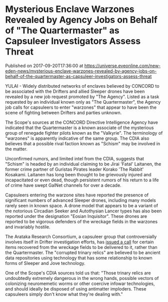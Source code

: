 # Mysterious Enclave Warzones Revealed by Agency Jobs on Behalf of "The Quartermaster" as Capsuleer Investigators Assess Threat
Published on 2017-09-20T17:36:00 at https://universe.eveonline.com/new-eden-news/mysterious-enclave-warzones-revealed-by-agency-jobs-on-behalf-of-the-quartermaster-as-capsuleer-investigators-assess-threat

YULAI - Widely distributed networks of enclaves believed by CONCORD to be associated with the Drifters and allied Sleeper drones have been revealed by a new job request promoted by "The Agency". Listed as a task requested by an individual known only as "The Quartermaster", the Agency job calls for capsuleers to enter "warzones" that appear to have been the scene of fighting between Drifters and parties unknown.

The Scope's sources at the CONCORD Directive Intelligence Agency have indicated that the Quartermaster is a known associate of the mysterious group of renegade fighter pilots known as the "Valkyrie". The terminology of "warzones" is apparently indicative of the same group. The CDIA also believes that a possible rival faction known as "Schism" may be involved in the matter.

Unconfirmed rumors, and limited intel from the CDIA, suggests that "Schism" is headed by an individual claiming to be Jirai 'Fatal' Laitanen, the former crime partner of Guristas Pirates leader Korako 'The Rabbit' Kosakami. Laitanen has long been thought to be grievously injured and incapacitated or even dead, though persistent rumors of his return to a life of crime have swept GalNet channels for over a decade.

Capsuleers entering the warzone sites have reported the presence of significant numbers of advanced Sleeper drones, including many models rarely seen in known space. A drone model that appears to be a variant of the notorious Circadian Seeker and Autothysian Lancer types has also been reported under the designation "Eosian Inquisitor". These drones are reported to be vigorous defenders of the wreckage fields in the warzones and invariably hostile.

The Arataka Research Consortium, a capsuleer group that controversially involves itself in Drifter investigation efforts, has [issued a call](https://forums.eveonline.com/t/arc-corrupted-trinary-data-compositing/25841) for certain items recovered from the wreckage fields to be delivered to it, rather than the Quartermaster. The "corrupted trinary relics" are believed to be ancient data repositories using technology that has some relationship to known forms of Sleeper and Jove technology.

One of the Scope's CDIA sources told us that: "Those trinary relics are undoubtedly extremely dangerous in the wrong hands, possible vectors of colonizing neuromemetic worms or other coercive infowar technologies, and should ideally be disposed of using antimatter imploders. These capsuleers simply don't know what they're dealing with."
